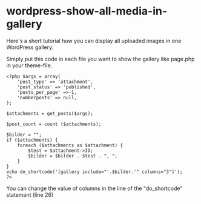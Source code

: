 # wordpress-show-all-media-in-gallery

Here's a short tutorial how you can display all uploaded images in one WordPress gallery.

Simply put this code in each file you want to show the gallery like page.php in your theme-file.

```
<?php $args = array(
    'post_type' => 'attachment',
    'post_status' => 'published',
    'posts_per_page' =>-1,
    'numberposts' => null,
);

$attachments = get_posts($args);

$post_count = count ($attachments);

$bilder = "";
if ($attachments) {
    foreach ($attachments as $attachment) {
        $test = $attachment->ID;
        $bilder = $bilder . $test . ", ";
    }   
} 
echo do_shortcode('[gallery include="'.$bilder.'" columns="3"]');
?>
```									

You can change the value of columns in the line of the "do_shortcode" statemant (line 26)

